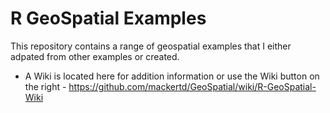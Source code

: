 # R GeoSpatial Examples

This repository contains a range of geospatial examples that I either adpated from other examples or created. 

- A Wiki is located here for addition information or use the Wiki button on the right - https://github.com/mackertd/GeoSpatial/wiki/R-GeoSpatial-Wiki
